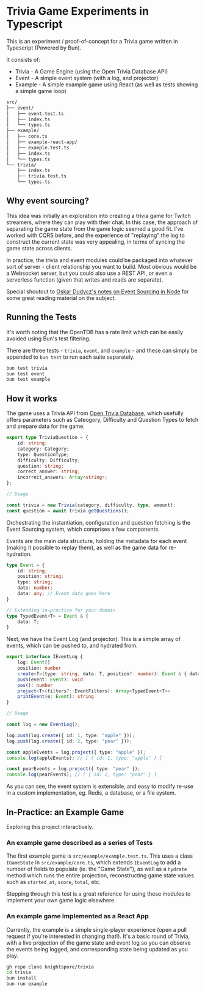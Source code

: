 # Trivia Game Experiments in Typescript

This is an experiment / proof-of-concept for a Trivia game written in Typescript (Powered by Bun). 

It consists of: 

- Trivia - A Game Engine (using the Open Trivia Database API)
- Event - A simple event system (with a log, and projector)
- Example - A simple example game using React (as well as tests showing a simple game loop)

```bash
src/
├── event/
│   ├── event.test.ts
│   ├── index.ts
│   └── types.ts
├── example/
│   ├── core.ts
│   ├── example-react-app/
│   ├── example.test.ts
│   ├── index.ts
│   └── types.ts
└── trivia/
    ├── index.ts
    ├── trivia.test.ts
    └── types.ts
```

## Why event sourcing? 

This idea was initially an exploration into creating a trivia game for Twitch streamers, where they can play with their chat. In this case, the approach of separating the game state from the game logic seemed a good fit. I've worked with CQRS before, and the experience of "replaying" the log to construct the current state was very appealing, in terms of syncing the game state across clients.

In practice, the trivia and event modules could be packaged into whatever sort of server - client relationship you want to build. Most obvious would be a Websocket server, but you could also use a REST API, or even a serverless function (given that writes and reads are separate).

Special shoutout to [Oskar Dudycz's notes on Event Sourcing in Node](https://github.com/oskardudycz/EventSourcing.NodeJS?tab=readme-ov-file#what-is-event) for some great reading material on the subject.

## Running the Tests

It's worth noting that the OpenTDB has a rate limit which can be easily avoided using Bun's test filtering.

There are three tests - `trivia`, `event`, and `example` - and these can simply be appended to `bun test` to run each suite separately.

```bash
bun test trivia
bun test event
bun test example
```

## How it works

The game uses a Trivia API from [Open Trivia Database](https://opentdb.com/), which usefully offers parameters such as Cateogory, Difficulty and Question Types to fetch and prepare data for the game.

```typescript 
export type TriviaQuestion = {
    id: string;
    category: Category;
    type: QuestionType;
    difficulty: Difficulty;
    question: string;
    correct_answer: string;
    incorrect_answers: Array<string>;
};

// Usage

const trivia = new Trivia(category, difficulty, type, amount);
const question = await trivia.getQuestions();
```

Orchestrating the instantiation, configuration and question fetching is the Event Sourcing system, which comprises a few components. 

Events are the main data structure, holding the metadata for each event (making it possible to replay them), as well as the game data for re-hydration.

```typescript
type Event = {
    id: string;
    position: string;
    type: string;
    date: number;
    data: any; // Event data goes here
}

// Extending in-practice for your domain
type TypedEvent<T> = Event & {
    data: T;
}
```

Next, we have the Event Log (and projector). This is a simple array of events, which can be pushed to, and hydrated from. 

```typescript
export interface IEventLog {
    log: Event[]
    position: number
    create<T>(type: string, data: T, position?: number): Event & { data: T }
    push(event: Event): void
    pos(): number
    project<T>(filters?: EventFilters): Array<TypedEvent<T>>
    printEvent(e: Event): string
}

// Usage

const log = new EventLog();

log.push(log.create({ id: 1, type: "apple" }));
log.push(log.create({ id: 2, type: "pear" }));

const appleEvents = log.project({ type: "apple" });
console.log(appleEvents); // [ { id: 1, type: "apple" } ]

const pearEvents = log.project({ type: "pear" }); 
console.log(pearEvents); // [ { id: 2, type: "pear" } ]
```

As you can see, the event system is extensible, and easy to modify re-use in a custom implementation, eg. Redis, a database, or a file system.

## In-Practice: an Example Game

Exploring this project interactively.

### An example game described as a series of Tests

The first example game is `src/example/example.test.ts`. This uses a class `IGameState` in `src/example/core.ts`, which extends `IEventLog` to add a number of fields to populate (ie. the "Game State"), as well as a `hydrate` method which runs the entire projection, reconstructing game state values such as `started_at`, `score`, `total`, etc.

Stepping through this test is a great reference for using these modules to implement your own game logic elsewhere.

### An example game implemented as a React App

Currently, the example is a simple single-player experience (open a pull request if you're interested in changing that!). It's a basic round of Trivia, with a live projection of the game state and event log so you can observe the events being logged, and corresponding state being updated as you play. 

```bash
gh repo clone knightspore/trivia
cd trivia
bun install
bun run example
```
